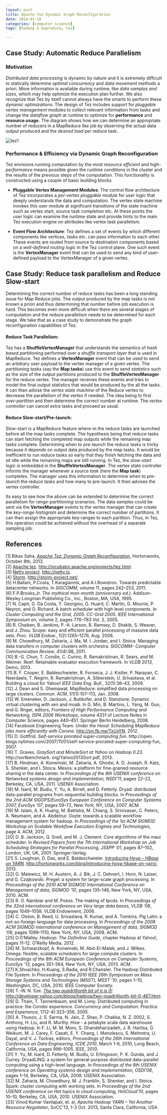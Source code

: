 ```yaml
---
layout: post
title: Apache Tez Dynamic Graph Reconfiguration
date: 2014-01-16 
categories: [computer science]
tags: [hadoop & mapreduce, tez]

---
```


Case Study: Automatic Reduce Parallelism
--

### Motivation

*Distributed data processing* is dynamic by nature and it is extremely difficult to statically determine *optimal concurrency* and *data movement methods* a priori. More information is available during runtime, like *data samples and sizes*, which may help optimize the execution plan further. We also recognize that Tez by itself cannot always have the smarts to perform these *dynamic optimizations*. The design of Tez includes support for *pluggable vertex management* modules to collect relevant information from tasks and change the *dataflow graph* at runtime to optimize for **performance** and **resource usage**. The diagram shows how we can determine an appropriate number of reducers in a MapReduce like job by observing the actual data output produced and the *desired load* per reduce task.

![tez1](http://sungsoo.github.com/images/dtez11.png)

### Performance & Efficiency via Dynamic Graph Reconfiguration

Tez envisions running computation by the most *resource efficient* and *high-performance* means possible given the runtime conditions in the cluster and the results of the previous steps of the computation. This functionality is constructed using a couple of basic building blocks

* **Pluggable Vertex Management Modules**: The control flow architecture of Tez incorporates a *per-vertex pluggable module* for user logic that deeply understands the data and computation. The vertex state machine invokes this user module at significant transitions of the state machine such as vertex start, source task completion etc. At these points the user logic can examine the runtime state and provide hints to the main Tez execution engine on attributes like vertex task parallelism.  

* **Event Flow Architecture**: Tez defines a set of events by which different components like vertices, tasks etc. can pass information to each other. These events are routed from source to destination components based on a *well-defined routing logic* in the Tez control plane. One such event is the **VertexManager** event that can be used to send any kind of user-defined payload to the VertexManager of a given vertex.

Case Study: Reduce task parallelism and Reduce Slow-start
--
Determining the correct number of reduce tasks has been a long standing issue for Map Reduce jobs. The output produced by the map tasks is not known a priori and thus determining that number before job execution is hard. This becomes even more difficult when there are several stages of computation and the reduce parallelism needs to be determined for each stage. We take that as a case study to demonstrate the graph reconfiguration capabilities of Tez.

#### Reduce Task Parallelism:   
Tez has a **ShuffleVertexManager** that understands the semantics of *hash based partitioning* performed over a *shuffle transport layer* that is used in MapReduce. Tez defines a **VertexManager** event that can be used to send an arbitrary user payload to the vertex manager of a given vertex. The *partitioning tasks* (say the **Map tasks**) use this event to send *statistics* such as the size of the output partitions produced to the **ShuffleVertexManager** for the reduce vertex. The manager receives these events and tries to model the final output statistics that would be produced by the all the tasks. It can then advise the *vertex state machine* of the Reduce vertex to decrease the parallelism of the vertex if needed. The idea being to first *over-partition* and then determine the correct number at runtime. The *vertex controller* can cancel extra tasks and proceed as usual.

#### Reduce Slow-start/Pre-launch:   
Slow-start is a MapReduce feature where-in the reduce tasks are launched before all the map tasks complete. The hypothesis being that reduce tasks can start fetching the completed map outputs while the remaining map tasks complete. Determining when to pre-launch the reduce tasks is tricky because it depends on output data produced by the map tasks. It would be inefficient to run reduce tasks so early that they finish fetching the data and sit idle while the remaining maps are still running. In Tez, the *slow-start logic* is embedded in the **ShuffleVertexManager**. The vertex state controller informs the manager whenever a *source task* (here the **Map task**) completes. The manager uses this information to determine when to *pre-launch* the reduce tasks and how many to pre-launch. It then advises the vertex controller.

Its easy to see how the above can be extended to determine the correct parallelism for *range-partitioning* scenarios. The data samples could be sent via the **VertexManager** events to the vertex manager that can create the *key-range histogram* and determine the correct number of partitions. It can then assign the appropriate key-ranges to each partition. Thus, in Tez, this operation could be achieved without the overhead of a separate sampling job.



References
--
[1] Bikas Saha, [*Apache Tez: Dynamic Graph Reconfiguration*](http://hortonworks.com/blog/apache-tez-dynamic-graph-reconfiguration/), Hortonworks, October 8th, 2013.  
[2] [Apache tez](http://incubator.apache.org/projects/tez.html). http://incubator.apache.org/projects/tez.html.   
[3] [Netty project](http://netty.io). http://netty.io.  
[4] [Storm](http://storm-project.net/). http://storm-project.net/.  
[5] H.Ballani, P.Costa, T.Karagiannis, and A.I.Rowstron. Towards predictable datacenter networks. In *SIGCOMM*, volume 11, pages 242–253, 2011.  
[6] F.P.Brooks,Jr. *The mythical man-month (anniversary ed.)*. Addison-Wesley Longman Publishing Co., Inc., Boston, MA, USA, 1995.  
[7] N. Capit, G. Da Costa, Y. Georgiou, G. Huard, C. Martin, G. Mounie, P. Neyron, and O. Richard. A batch scheduler with high level components. In *Cluster Computing and the Grid, 2005. CC-Grid 2005. IEEE International Symposium on*, volume 2, pages 776–783 Vol. 2, 2005.  
[8] R. Chaiken, B. Jenkins, P.-A. Larson, B. Ramsey, D. Shakib, S. Weaver, and J. Zhou. Scope: easy and efficient parallel processing of massive data sets. *Proc. VLDB Endow.*, 1(2):1265–1276, Aug. 2008.  
[9] M. Chowdhury, M. Zaharia, J. Ma, M. I. Jordan, and I. Stoica. Managing data transfers in computer clusters with orchestra. *SIGCOMM- Computer Communication Review*, 41(4):98, 2011.  
[10] B.-G. Chun, T. Condie, C. Curino, R. Ramakrishnan, R. Sears, and M. Weimer. Reef: Retainable evaluator execution framework. In *VLDB 2013*, Demo, 2013.  
[11] B. F. Cooper, E. Baldeschwieler, R. Fonseca, J. J. Kistler, P. Narayan, C. Neerdaels, T. Negrin, R. Ramakrishnan, A. Silberstein, U. Srivastava, et al. Building a cloud for Yahoo! *IEEE Data Eng. Bull.*, 32(1):36–43, 2009.  
[12] J. Dean and S. Ghemawat. MapReduce: simplified data processing on large clusters. *Commun. ACM*, 51(1):107–113, Jan. 2008.  
[13] W. Emeneker, D. Jackson, J. Butikofer, and D. Stanzione. Dynamic virtual clustering with xen and moab. In G. Min, B. Martino, L. Yang, M. Guo, and G. Rnger, editors, *Frontiers of High Performance Computing and Networking, ISPA 2006 Workshops*, volume 4331 of Lecture Notes in Computer Science, pages 440–451. Springer Berlin Heidelberg, 2006.  
[14] Facebook Engineering Team. *Under the Hood: Scheduling MapReduce jobs more efficiently with Corona*. http://on.fb.me/TxUsYN, 2012.  
[15] D. Gottfrid. *Self-service prorated super-computing fun*. http://open. blogs.nytimes.com/2007/11/01/self-service-prorated-super-computing-fun, 2007.  
[16] T. Graves. *GraySort and MinuteSort at Yahoo on Hadoop 0.23*. http://sortbenchmark. org/Yahoo2013Sort.pdf, 2013.  
[17] B. Hindman, A. Konwinski, M. Zaharia, A. Ghodsi, A. D. Joseph, R. Katz, S. Shenker, and I. Stoica. Mesos: a platform for fine-grained resource sharing in the data center. In *Proceedings of the 8th USENIX conference on Networked systems design and implementation, NSDI’11*, pages 22–22, Berkeley, CA, USA, 2011. USENIX Association.  
[18] M. Isard, M. Budiu, Y. Yu, A. Birrell, and D. Fetterly. Dryad: distributed data-parallel programs from sequential building blocks. In *Proceedings of the 2nd ACM SIGOPS/EuroSys European Conference on Computer Systems 2007, EuroSys ’07*, pages 59–72, New York, NY, USA, 2007. ACM.  
[19] M. Islam, A. K. Huang, M. Battisha, M. Chiang, S. Srinivasan, C. Peters, A. Neumann, and A. Abdelnur. Oozie: towards a scalable workflow management system for hadoop. In *Proceedings of the 1st ACM SIGMOD Workshop on Scalable Workflow Execution Engines and Technologies*, page 4. ACM, 2012.  
[20] D. B. Jackson, Q. Snell, and M. J. Clement. Core algorithms of the maui scheduler. In *Revised Papers from the 7th International Workshop on Job Scheduling Strategies for Parallel Processing, JSSPP ’01*, pages 87–102, London, UK, UK, 2001. Springer-Verlag.  
[21] S. Loughran, D. Das, and E. Baldeschwieler. [*Introducing Hoya – HBase on YARN*](http://hortonworks.com/blog/introducing-hoya-hbase-on-yarn/). http://hortonworks.com/blog/introducing-hoya-hbase-on-yarn/, 2013.  
[22] G. Malewicz, M. H. Austern, A. J. Bik, J. C. Dehnert, I. Horn, N. Leiser, and G. Czajkowski. Pregel: a system for large-scale graph processing. In *Proceedings of the 2010 ACM SIGMOD International Conference on Management of data, SIGMOD ’10*, pages 135–146, New York, NY, USA, 2010. ACM.  
[23] R. O. Nambiar and M. Poess. The making of tpcds. In *Proceedings of the 32nd international conference on Very large data bases, VLDB ’06*, pages 1049–1058. VLDB Endowment, 2006.  
[24] C. Olston, B. Reed, U. Srivastava, R. Kumar, and A. Tomkins. Pig Latin: a not-so-foreign language for data processing. In *Proceedings of the 2008 ACM SIGMOD international conference on Management of data, SIGMOD ’08*, pages 1099–1110, New York, NY, USA, 2008. ACM.  
[25] O.O’Malley. *Hadoop: The Definitive Guide*, chapter Hadoop at Yahoo!, pages 11–12. O’Reilly Media, 2012.  
[26] M. Schwarzkopf, A. Konwinski, M. Abd-El-Malek, and J. Wilkes. Omega: flexible, scalable schedulers for large compute clusters. In *Proceedings of the 8th ACM European Conference on Computer Systems, EuroSys ’13*, pages 351–364, New York, NY, USA, 2013. ACM.  
[27] K.Shvachko, H.Kuang, S.Radia, and R.Chansler. The Hadoop Distributed File System. In *Proceedings of the 2010 IEEE 26th Symposium on Mass Storage Systems and Technologies (MSST), MSST ’10*, pages 1–10, Washington, DC, USA, 2010. IEEE Computer Society.    
[28] T.-W. N. Sze. [*The two quadrillionth bit of π is 0!*](http://developer.yahoo.com/blogs/hadoop/two-quadrillionth-bit-0-467.html) http://developer.yahoo.com/blogs/hadoop/two-quadrillionth-bit-0-467.html.  
[29] D. Thain, T. Tannenbaum, and M. Livny. Distributed computing in practice: the Condor experience. *Concurrency and Computation: Practice and Experience*, 17(2-4):323–356, 2005.  
[30] A. Thusoo, J. S. Sarma, N. Jain, Z. Shao, P. Chakka, N. Z. 0002, S. Anthony, H. Liu, and R. Murthy. Hive - a petabyte scale data warehouse using Hadoop. In F. Li, M. M. Moro, S. Ghandeharizadeh, J. R. Haritsa, G. Weikum, M. J. Carey, F. Casati, E. Y. Chang, I. Manolescu, S. Mehrotra, U. Dayal, and V. J. Tsotras, editors, *Proceedings of the 26th International Conference on Data Engineering, ICDE 2010*, March 1-6, 2010, Long Beach, California, USA, pages 996–1005. IEEE, 2010.  
[31] Y. Yu, M. Isard, D. Fetterly, M. Budiu, U. Erlingsson, P. K. Gunda, and J. Currey. DryadLINQ: a system for general-purpose distributed data-parallel computing using a high-level language. In *Proceedings of the 8th USENIX conference on Operating systems design and implementation, OSDI’08*, pages 1–14, Berkeley, CA, USA, 2008. USENIX Association.  
[32] M. Zaharia, M. Chowdhury, M. J. Franklin, S. Shenker, and I. Stoica. Spark: cluster computing with working sets. In *Proceedings of the 2nd USENIX conference on Hot topics in cloud computing, HotCloud’10*, pages 10–10, Berkeley, CA, USA, 2010. USENIX Association.  
[33] Vinod Kumar Vavilapali, et. al, *Apache Hadoop YARN – Yet Another Resource Negotiator*, SoCC'13, 1-3 Oct. 2013, Santa Clara, California, USA.
